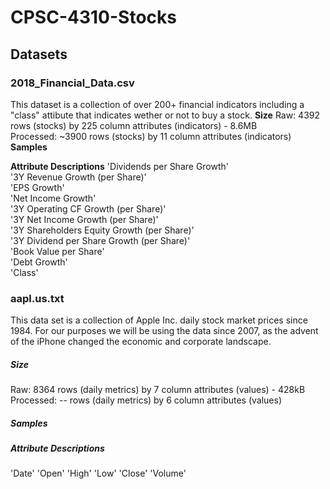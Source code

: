 # **CPSC-4310-Stocks** # 

## Datasets ##
### 2018_Financial_Data.csv ###
This dataset is a collection of over 200+ financial indicators including a "class" attibute that indicates wether or not to buy a stock.
**Size**
Raw: 4392 rows (stocks) by 225 column attributes (indicators) - 8.6MB   
Processed: ~3900 rows (stocks) by 11 column attributes (indicators) 
**Samples**

**Attribute Descriptions**
'Dividends per Share Growth'    
'3Y Revenue Growth (per Share)'    
'EPS Growth'    
'Net Income Growth'   
'3Y Operating CF Growth (per Share)'    
'3Y Net Income Growth (per Share)'    
'3Y Shareholders Equity Growth (per Share)'   
'3Y Dividend per Share Growth (per Share)'    
'Book Value per Share'    
'Debt Growth'   
'Class'   

### aapl.us.txt ###
This data set is a collection of Apple Inc. daily stock market prices since 1984. For our purposes we will be using the data since 2007, as the advent of the iPhone changed the economic and corporate landscape. 
##### Size #####
Raw: 8364 rows (daily metrics) by 7 column attributes (values) - 428kB
Processed: -- rows (daily metrics) by 6 column attributes (values) 
##### Samples #####

##### Attribute Descriptions #####
'Date'
'Open'
'High'
'Low'
'Close'
'Volume'
